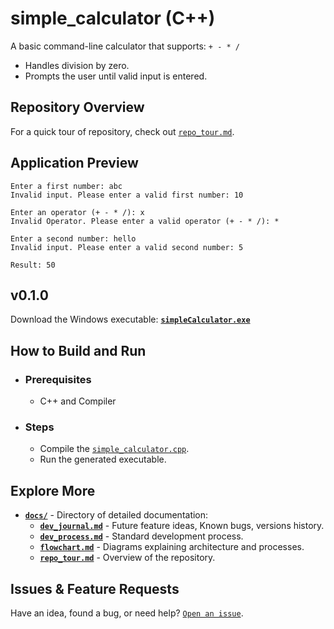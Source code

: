 # simple_calculator (C++)

A basic command-line calculator that supports: `+ - * /`

* Handles division by zero.
* Prompts the user until valid input is entered.

## Repository Overview
 For a quick tour of repository, check out [`repo_tour.md`](docs/repo_tour.md).

## Application Preview

``` 
Enter a first number: abc
Invalid input. Please enter a valid first number: 10

Enter an operator (+ - * /): x
Invalid Operator. Please enter a valid operator (+ - * /): *

Enter a second number: hello
Invalid input. Please enter a valid second number: 5

Result: 50 
```

## v0.1.0

Download the Windows executable: **[`simpleCalculator.exe`](https://github.com/pranavdharkar/simple_calculator/releases/download/v0.1.0/simpleCalculator.exe)**

## How to Build and Run

- ### Prerequisites
  - C++ and Compiler

- ### Steps
  - Compile the [`simple_calculator.cpp`](./simple_calculator.cpp).
  - Run the generated executable.

## Explore More

- **[`docs/`](./docs/)** - Directory of detailed documentation:
  - **[`dev_journal.md`](./docs/dev_journal.md)** - Future feature ideas, Known bugs, versions history.
  - **[`dev_process.md`](./docs/dev_process.md)** - Standard development process.
  - **[`flowchart.md`](./docs/flowchart.md)** - Diagrams explaining architecture and processes.
  - **[`repo_tour.md`](./docs/repo_tour.md)** - Overview of the repository.

## Issues & Feature Requests
Have an idea, found a bug, or need help? [`Open an issue`](https://github.com/pranavdharkar/simple_calculator/issues/new?template=Blank+issue).
